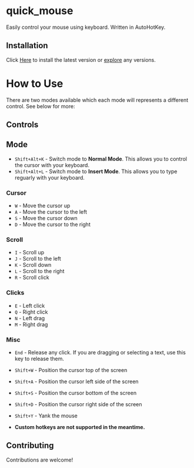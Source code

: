 # quick_mouse

Easily control your mouse using keyboard. Written in AutoHotKey.

## Installation

Click [Here](https://github.com/reinhello/quick_mouse/releases/latest/download/quick_mouse.exe) to install the latest version or [explore](https://github.com/reinhello/quick_mouse/releases/latest) any versions.

# How to Use

There are two modes available which each mode will represents a different control. See below for more:

## Controls

## Mode

- `Shift+Alt+K` - Switch mode to **Normal Mode**. This allows you to control the cursor with your keyboard.
- `Shift+Alt+L` - Switch mode to **Insert Mode**. This allows you to type reguarly with your keyboard.

### Cursor

- `W` - Move the cursor up
- `A` - Move the cursor to the left
- `S` - Move the cursor down
- `D` - Move the cursor to the right

### Scroll

- `I` - Scroll up
- `J` - Scroll to the left
- `K` - Scroll down
- `L` - Scroll to the right
- `R` - Scroll click

### Clicks

- `E` - Left click
- `Q` - Right click
- `N` - Left drag
- `M` - Right drag

### Misc

- `End` - Release any click. If you are dragging or selecting a text, use this key to release them.
- `Shift+W` - Position the cursor top of the screen
- `Shift+A` - Position the cursor left side of the screen
- `Shift+S` - Position the cursor bottom of the screen
- `Shift+D` - Position the cursor right side of the screen
- `Shift+Y` - Yank the mouse

- **Custom hotkeys are not supported in the meantime.**

## Contributing

Contributions are welcome!
